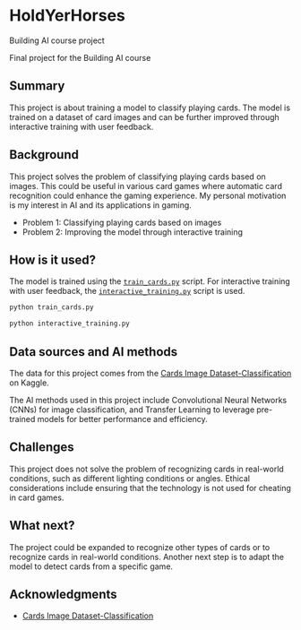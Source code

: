 # HoldYerHorses
Building AI course project

Final project for the Building AI course

## Summary

This project is about training a model to classify playing cards. The model is trained on a dataset of card images and can be further improved through interactive training with user feedback.

## Background

This project solves the problem of classifying playing cards based on images. This could be useful in various card games where automatic card recognition could enhance the gaming experience. My personal motivation is my interest in AI and its applications in gaming.

* Problem 1: Classifying playing cards based on images
* Problem 2: Improving the model through interactive training

## How is it used?

The model is trained using the [`train_cards.py`](train_cards.py) script. For interactive training with user feedback, the [`interactive_training.py`](interactive_training.py) script is used.

```sh
python train_cards.py
```
```sh
python interactive_training.py
```

## Data sources and AI methods

The data for this project comes from the [Cards Image Dataset-Classification](https://www.kaggle.com/datasets/gpiosenka/cards-image-datasetclassification/data) on Kaggle.

The AI methods used in this project include Convolutional Neural Networks (CNNs) for image classification, and Transfer Learning to leverage pre-trained models for better performance and efficiency.

## Challenges

This project does not solve the problem of recognizing cards in real-world conditions, such as different lighting conditions or angles. Ethical considerations include ensuring that the technology is not used for cheating in card games.

## What next?

The project could be expanded to recognize other types of cards or to recognize cards in real-world conditions. Another next step is to adapt the model to detect cards from a specific game.

## Acknowledgments

* [Cards Image Dataset-Classification](https://www.kaggle.com/datasets/gpiosenka/cards-image-datasetclassification/data)


